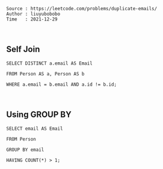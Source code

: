 ```
Source : https://leetcode.com/problems/duplicate-emails/
Author : liuyubobobo
Time   : 2021-12-29
```

<br/>

## Self Join

```MySQL
SELECT DISTINCT a.email AS Email

FROM Person AS a, Person AS b

WHERE a.email = b.email AND a.id != b.id;
```

<br/>

## Using GROUP BY

```MySQL
SELECT email AS Email

FROM Person

GROUP BY email 

HAVING COUNT(*) > 1;
```